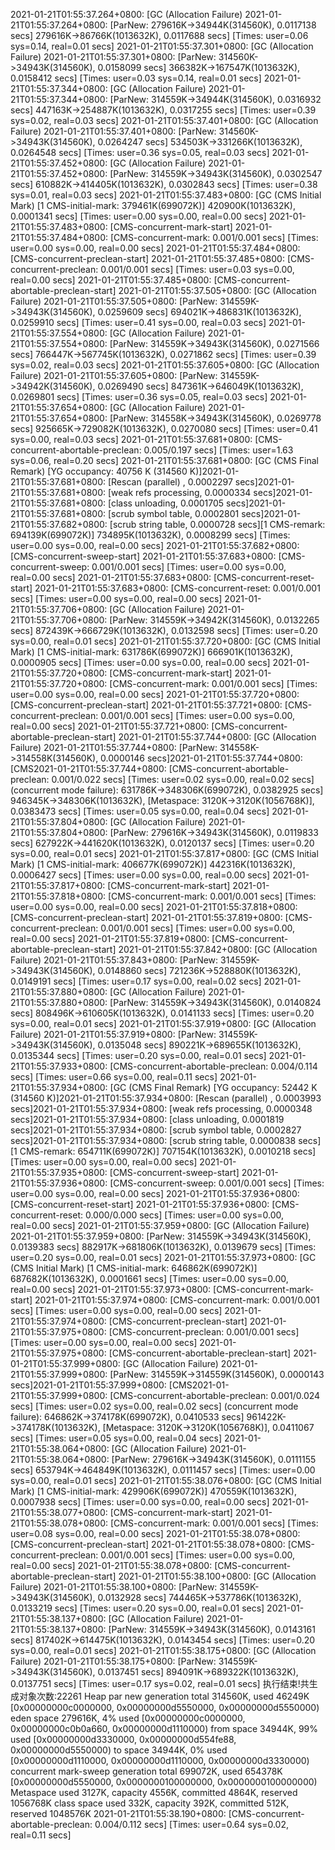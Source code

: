 2021-01-21T01:55:37.264+0800: [GC (Allocation Failure) 2021-01-21T01:55:37.264+0800: [ParNew: 279616K->34944K(314560K), 0.0117138 secs] 279616K->86766K(1013632K), 0.0117688 secs] [Times: user=0.06 sys=0.14, real=0.01 secs] 
2021-01-21T01:55:37.301+0800: [GC (Allocation Failure) 2021-01-21T01:55:37.301+0800: [ParNew: 314560K->34943K(314560K), 0.0158099 secs] 366382K->167547K(1013632K), 0.0158412 secs] [Times: user=0.03 sys=0.14, real=0.01 secs] 
2021-01-21T01:55:37.344+0800: [GC (Allocation Failure) 2021-01-21T01:55:37.344+0800: [ParNew: 314559K->34944K(314560K), 0.0316932 secs] 447163K->254887K(1013632K), 0.0317255 secs] [Times: user=0.39 sys=0.02, real=0.03 secs] 
2021-01-21T01:55:37.401+0800: [GC (Allocation Failure) 2021-01-21T01:55:37.401+0800: [ParNew: 314560K->34943K(314560K), 0.0264247 secs] 534503K->331266K(1013632K), 0.0264548 secs] [Times: user=0.36 sys=0.05, real=0.03 secs] 
2021-01-21T01:55:37.452+0800: [GC (Allocation Failure) 2021-01-21T01:55:37.452+0800: [ParNew: 314559K->34943K(314560K), 0.0302547 secs] 610882K->414405K(1013632K), 0.0302843 secs] [Times: user=0.38 sys=0.01, real=0.03 secs] 
2021-01-21T01:55:37.483+0800: [GC (CMS Initial Mark) [1 CMS-initial-mark: 379461K(699072K)] 420900K(1013632K), 0.0001341 secs] [Times: user=0.00 sys=0.00, real=0.00 secs] 
2021-01-21T01:55:37.483+0800: [CMS-concurrent-mark-start]
2021-01-21T01:55:37.484+0800: [CMS-concurrent-mark: 0.001/0.001 secs] [Times: user=0.00 sys=0.00, real=0.00 secs] 
2021-01-21T01:55:37.484+0800: [CMS-concurrent-preclean-start]
2021-01-21T01:55:37.485+0800: [CMS-concurrent-preclean: 0.001/0.001 secs] [Times: user=0.03 sys=0.00, real=0.00 secs] 
2021-01-21T01:55:37.485+0800: [CMS-concurrent-abortable-preclean-start]
2021-01-21T01:55:37.505+0800: [GC (Allocation Failure) 2021-01-21T01:55:37.505+0800: [ParNew: 314559K->34943K(314560K), 0.0259609 secs] 694021K->486831K(1013632K), 0.0259910 secs] [Times: user=0.41 sys=0.00, real=0.03 secs] 
2021-01-21T01:55:37.554+0800: [GC (Allocation Failure) 2021-01-21T01:55:37.554+0800: [ParNew: 314559K->34943K(314560K), 0.0271566 secs] 766447K->567745K(1013632K), 0.0271862 secs] [Times: user=0.39 sys=0.02, real=0.03 secs] 
2021-01-21T01:55:37.605+0800: [GC (Allocation Failure) 2021-01-21T01:55:37.605+0800: [ParNew: 314559K->34942K(314560K), 0.0269490 secs] 847361K->646049K(1013632K), 0.0269801 secs] [Times: user=0.36 sys=0.05, real=0.03 secs] 
2021-01-21T01:55:37.654+0800: [GC (Allocation Failure) 2021-01-21T01:55:37.654+0800: [ParNew: 314558K->34943K(314560K), 0.0269778 secs] 925665K->729082K(1013632K), 0.0270080 secs] [Times: user=0.41 sys=0.00, real=0.03 secs] 
2021-01-21T01:55:37.681+0800: [CMS-concurrent-abortable-preclean: 0.005/0.197 secs] [Times: user=1.63 sys=0.06, real=0.20 secs] 
2021-01-21T01:55:37.681+0800: [GC (CMS Final Remark) [YG occupancy: 40756 K (314560 K)]2021-01-21T01:55:37.681+0800: [Rescan (parallel) , 0.0002297 secs]2021-01-21T01:55:37.681+0800: [weak refs processing, 0.0000334 secs]2021-01-21T01:55:37.681+0800: [class unloading, 0.0001705 secs]2021-01-21T01:55:37.681+0800: [scrub symbol table, 0.0002801 secs]2021-01-21T01:55:37.682+0800: [scrub string table, 0.0000728 secs][1 CMS-remark: 694139K(699072K)] 734895K(1013632K), 0.0008299 secs] [Times: user=0.00 sys=0.00, real=0.00 secs] 
2021-01-21T01:55:37.682+0800: [CMS-concurrent-sweep-start]
2021-01-21T01:55:37.683+0800: [CMS-concurrent-sweep: 0.001/0.001 secs] [Times: user=0.00 sys=0.00, real=0.00 secs] 
2021-01-21T01:55:37.683+0800: [CMS-concurrent-reset-start]
2021-01-21T01:55:37.683+0800: [CMS-concurrent-reset: 0.001/0.001 secs] [Times: user=0.00 sys=0.00, real=0.00 secs] 
2021-01-21T01:55:37.706+0800: [GC (Allocation Failure) 2021-01-21T01:55:37.706+0800: [ParNew: 314559K->34942K(314560K), 0.0132265 secs] 872439K->666729K(1013632K), 0.0132598 secs] [Times: user=0.20 sys=0.00, real=0.01 secs] 
2021-01-21T01:55:37.720+0800: [GC (CMS Initial Mark) [1 CMS-initial-mark: 631786K(699072K)] 666901K(1013632K), 0.0000905 secs] [Times: user=0.00 sys=0.00, real=0.00 secs] 
2021-01-21T01:55:37.720+0800: [CMS-concurrent-mark-start]
2021-01-21T01:55:37.720+0800: [CMS-concurrent-mark: 0.001/0.001 secs] [Times: user=0.00 sys=0.00, real=0.00 secs] 
2021-01-21T01:55:37.720+0800: [CMS-concurrent-preclean-start]
2021-01-21T01:55:37.721+0800: [CMS-concurrent-preclean: 0.001/0.001 secs] [Times: user=0.00 sys=0.00, real=0.00 secs] 
2021-01-21T01:55:37.721+0800: [CMS-concurrent-abortable-preclean-start]
2021-01-21T01:55:37.744+0800: [GC (Allocation Failure) 2021-01-21T01:55:37.744+0800: [ParNew: 314558K->314558K(314560K), 0.0000146 secs]2021-01-21T01:55:37.744+0800: [CMS2021-01-21T01:55:37.744+0800: [CMS-concurrent-abortable-preclean: 0.001/0.022 secs] [Times: user=0.02 sys=0.00, real=0.02 secs] 
 (concurrent mode failure): 631786K->348306K(699072K), 0.0382925 secs] 946345K->348306K(1013632K), [Metaspace: 3120K->3120K(1056768K)], 0.0383473 secs] [Times: user=0.05 sys=0.00, real=0.04 secs] 
2021-01-21T01:55:37.804+0800: [GC (Allocation Failure) 2021-01-21T01:55:37.804+0800: [ParNew: 279616K->34943K(314560K), 0.0119833 secs] 627922K->441620K(1013632K), 0.0120137 secs] [Times: user=0.20 sys=0.00, real=0.01 secs] 
2021-01-21T01:55:37.817+0800: [GC (CMS Initial Mark) [1 CMS-initial-mark: 406677K(699072K)] 442316K(1013632K), 0.0006427 secs] [Times: user=0.00 sys=0.00, real=0.00 secs] 
2021-01-21T01:55:37.817+0800: [CMS-concurrent-mark-start]
2021-01-21T01:55:37.818+0800: [CMS-concurrent-mark: 0.001/0.001 secs] [Times: user=0.00 sys=0.00, real=0.00 secs] 
2021-01-21T01:55:37.818+0800: [CMS-concurrent-preclean-start]
2021-01-21T01:55:37.819+0800: [CMS-concurrent-preclean: 0.001/0.001 secs] [Times: user=0.00 sys=0.00, real=0.00 secs] 
2021-01-21T01:55:37.819+0800: [CMS-concurrent-abortable-preclean-start]
2021-01-21T01:55:37.842+0800: [GC (Allocation Failure) 2021-01-21T01:55:37.843+0800: [ParNew: 314559K->34943K(314560K), 0.0148860 secs] 721236K->528880K(1013632K), 0.0149191 secs] [Times: user=0.17 sys=0.00, real=0.02 secs] 
2021-01-21T01:55:37.880+0800: [GC (Allocation Failure) 2021-01-21T01:55:37.880+0800: [ParNew: 314559K->34943K(314560K), 0.0140824 secs] 808496K->610605K(1013632K), 0.0141133 secs] [Times: user=0.20 sys=0.00, real=0.01 secs] 
2021-01-21T01:55:37.919+0800: [GC (Allocation Failure) 2021-01-21T01:55:37.919+0800: [ParNew: 314559K->34943K(314560K), 0.0135048 secs] 890221K->689655K(1013632K), 0.0135344 secs] [Times: user=0.20 sys=0.00, real=0.01 secs] 
2021-01-21T01:55:37.933+0800: [CMS-concurrent-abortable-preclean: 0.004/0.114 secs] [Times: user=0.66 sys=0.00, real=0.11 secs] 
2021-01-21T01:55:37.934+0800: [GC (CMS Final Remark) [YG occupancy: 52442 K (314560 K)]2021-01-21T01:55:37.934+0800: [Rescan (parallel) , 0.0003993 secs]2021-01-21T01:55:37.934+0800: [weak refs processing, 0.0000348 secs]2021-01-21T01:55:37.934+0800: [class unloading, 0.0001819 secs]2021-01-21T01:55:37.934+0800: [scrub symbol table, 0.0002827 secs]2021-01-21T01:55:37.934+0800: [scrub string table, 0.0000838 secs][1 CMS-remark: 654711K(699072K)] 707154K(1013632K), 0.0010218 secs] [Times: user=0.00 sys=0.00, real=0.00 secs] 
2021-01-21T01:55:37.935+0800: [CMS-concurrent-sweep-start]
2021-01-21T01:55:37.936+0800: [CMS-concurrent-sweep: 0.001/0.001 secs] [Times: user=0.00 sys=0.00, real=0.00 secs] 
2021-01-21T01:55:37.936+0800: [CMS-concurrent-reset-start]
2021-01-21T01:55:37.936+0800: [CMS-concurrent-reset: 0.000/0.000 secs] [Times: user=0.00 sys=0.00, real=0.00 secs] 
2021-01-21T01:55:37.959+0800: [GC (Allocation Failure) 2021-01-21T01:55:37.959+0800: [ParNew: 314559K->34943K(314560K), 0.0139383 secs] 882917K->681806K(1013632K), 0.0139679 secs] [Times: user=0.20 sys=0.00, real=0.01 secs] 
2021-01-21T01:55:37.973+0800: [GC (CMS Initial Mark) [1 CMS-initial-mark: 646862K(699072K)] 687682K(1013632K), 0.0001661 secs] [Times: user=0.00 sys=0.00, real=0.00 secs] 
2021-01-21T01:55:37.973+0800: [CMS-concurrent-mark-start]
2021-01-21T01:55:37.974+0800: [CMS-concurrent-mark: 0.001/0.001 secs] [Times: user=0.00 sys=0.00, real=0.00 secs] 
2021-01-21T01:55:37.974+0800: [CMS-concurrent-preclean-start]
2021-01-21T01:55:37.975+0800: [CMS-concurrent-preclean: 0.001/0.001 secs] [Times: user=0.00 sys=0.00, real=0.00 secs] 
2021-01-21T01:55:37.975+0800: [CMS-concurrent-abortable-preclean-start]
2021-01-21T01:55:37.999+0800: [GC (Allocation Failure) 2021-01-21T01:55:37.999+0800: [ParNew: 314559K->314559K(314560K), 0.0000143 secs]2021-01-21T01:55:37.999+0800: [CMS2021-01-21T01:55:37.999+0800: [CMS-concurrent-abortable-preclean: 0.001/0.024 secs] [Times: user=0.02 sys=0.00, real=0.02 secs] 
 (concurrent mode failure): 646862K->374178K(699072K), 0.0410533 secs] 961422K->374178K(1013632K), [Metaspace: 3120K->3120K(1056768K)], 0.0411067 secs] [Times: user=0.05 sys=0.00, real=0.04 secs] 
2021-01-21T01:55:38.064+0800: [GC (Allocation Failure) 2021-01-21T01:55:38.064+0800: [ParNew: 279616K->34943K(314560K), 0.0111155 secs] 653794K->464849K(1013632K), 0.0111457 secs] [Times: user=0.00 sys=0.00, real=0.01 secs] 
2021-01-21T01:55:38.076+0800: [GC (CMS Initial Mark) [1 CMS-initial-mark: 429906K(699072K)] 470559K(1013632K), 0.0007938 secs] [Times: user=0.00 sys=0.00, real=0.00 secs] 
2021-01-21T01:55:38.077+0800: [CMS-concurrent-mark-start]
2021-01-21T01:55:38.078+0800: [CMS-concurrent-mark: 0.001/0.001 secs] [Times: user=0.08 sys=0.00, real=0.00 secs] 
2021-01-21T01:55:38.078+0800: [CMS-concurrent-preclean-start]
2021-01-21T01:55:38.078+0800: [CMS-concurrent-preclean: 0.001/0.001 secs] [Times: user=0.00 sys=0.00, real=0.00 secs] 
2021-01-21T01:55:38.078+0800: [CMS-concurrent-abortable-preclean-start]
2021-01-21T01:55:38.100+0800: [GC (Allocation Failure) 2021-01-21T01:55:38.100+0800: [ParNew: 314559K->34943K(314560K), 0.0132928 secs] 744465K->537786K(1013632K), 0.0133219 secs] [Times: user=0.20 sys=0.00, real=0.01 secs] 
2021-01-21T01:55:38.137+0800: [GC (Allocation Failure) 2021-01-21T01:55:38.137+0800: [ParNew: 314559K->34943K(314560K), 0.0143161 secs] 817402K->614475K(1013632K), 0.0143454 secs] [Times: user=0.20 sys=0.00, real=0.01 secs] 
2021-01-21T01:55:38.175+0800: [GC (Allocation Failure) 2021-01-21T01:55:38.175+0800: [ParNew: 314559K->34943K(314560K), 0.0137451 secs] 894091K->689322K(1013632K), 0.0137751 secs] [Times: user=0.17 sys=0.02, real=0.01 secs] 
执行结束!共生成对象次数:22261
Heap
 par new generation   total 314560K, used 46249K [0x00000000c0000000, 0x00000000d5550000, 0x00000000d5550000)
  eden space 279616K,   4% used [0x00000000c0000000, 0x00000000c0b0a660, 0x00000000d1110000)
  from space 34944K,  99% used [0x00000000d3330000, 0x00000000d554fe88, 0x00000000d5550000)
  to   space 34944K,   0% used [0x00000000d1110000, 0x00000000d1110000, 0x00000000d3330000)
 concurrent mark-sweep generation total 699072K, used 654378K [0x00000000d5550000, 0x0000000100000000, 0x0000000100000000)
 Metaspace       used 3127K, capacity 4556K, committed 4864K, reserved 1056768K
  class space    used 332K, capacity 392K, committed 512K, reserved 1048576K
2021-01-21T01:55:38.190+0800: [CMS-concurrent-abortable-preclean: 0.004/0.112 secs] [Times: user=0.64 sys=0.02, real=0.11 secs] 